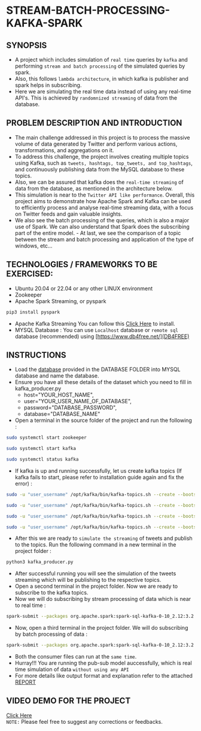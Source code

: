 # STREAM-BATCH-PROCESSING-KAFKA-SPARK

## SYNOPSIS
- A project which includes simulation of ```real time``` queries by ```kafka``` and performing ```stream and batch processing``` of the simulated queries by spark. 
- Also, this follows ```lambda architecture```, in which kafka is publisher and spark helps in subscribing. 
- Here we are simulating the real time data instead of using any real-time API's. This is achieved by ```randomnized streaming``` of data from the database.

## PROBLEM DESCRIPTION AND INTRODUCTION
- The main challenge addressed in this project is to process the massive volume of data generated by Twitter and perform various actions, transformations, and aggregations on it. 
- To address this challenge, the project involves creating multiple topics using Kafka, such as ```tweets, hashtags, top_tweets, and top_hashtags```, and continuously publishing data from the MySQL database to these topics. 
- Also, we can be assured that kafka does the ```real-time streaming``` of data from the database, as mentioned in the architecture below. 
- This simulation is near to the ```Twitter API like performance```. Overall, this project aims to demonstrate how Apache Spark and Kafka can be used to efficiently process and analyse real-time streaming data, with a focus on Twitter feeds and gain valuable insights. 
- We also see the batch processing of the queries, which is also a major use of Spark. We can also understand that Spark does the subscribing part of the entire model. - At last, we see the comparison of a topic between the stream and batch processing and application of the type of windows, etc… 

## TECHNOLOGIES / FRAMEWORKS TO BE EXERCISED:
- Ubuntu 20.04 or 22.04 or any other LINUX environment
- Zookeeper
- Apache Spark Streaming, or pyspark
```bash
pip3 install pyspark
```
- Apache Kafka Streaming 
You can follow this [Click Here](https://linuxhint.com/install-apache-kafka-ubuntu-22-04/) to install.
- MYSQL Database : You can use ```Localhost``` database or ```remote sql``` database (recommended) using [https://www.db4free.net/](DB4FREE)

## INSTRUCTIONS
- Load the [database](https://github.com/smsraj2001/STREAM-BATCH-PROCESSING-KAFKA-SPARK/blob/main/Database/tweet_hashtags_db.sql) provided in the DATABASE FOLDER into MYSQL database and name the database.
- Ensure you have all these details of the dataset which you need to fill in kafka_producer.py
  - host="YOUR_HOST_NAME",
  - user="YOUR_USER_NAME_OF_DATABASE",
  - password="DATABASE_PASSWORD",
  - database="DATABASE_NAME"
- Open a terminal in the source folder of the project and run the following :
```bash
sudo systemctl start zookeeper
```
```bash
sudo systemctl start kafka
```
```bash
sudo systemctl status kafka
```
- If kafka is up and running successfully, let us create kafka topics (If kafka fails to start, please refer to installation guide again and fix the error) :
```bash
sudo -u "user_username" /opt/kafka/bin/kafka-topics.sh --create --bootstrap-server localhost:9092 --replication-factor 1 --partitions 1 --topic tweets
```
```bash
sudo -u "user_username" /opt/kafka/bin/kafka-topics.sh --create --bootstrap-server localhost:9092 --replication-factor 1 --partitions 1 --topic hashtags
```
```bash
sudo -u "user_username" /opt/kafka/bin/kafka-topics.sh --create --bootstrap-server localhost:9092 --replication-factor 1 --partitions 1 --topic top_tweets
```
```bash
sudo -u "user_username" /opt/kafka/bin/kafka-topics.sh --create --bootstrap-server localhost:9092 --replication-factor 1 --partitions 1 --topic top_hashtags
```
- After this we are ready to ```simulate the streaming``` of tweets and publish to the topics. Run the following command in a new terminal in the project folder :
```bash
python3 kafka_producer.py
```
- After successful running you will see the simulation of the tweets streaming which will be publishing to the respective topics.
- Open a second terminal in the project folder. Now we are ready to subscribe to the kafka topics.
- Now we will do subscribing by stream processing of data which is near to real time :
```bash
spark-submit --packages org.apache.spark:spark-sql-kafka-0-10_2.12:3.2.3 spark_streaming_consumer.py
```
- Now, open a third terminal in the project folder. We will do subscribing by batch processing of data :
```bash
spark-submit --packages org.apache.spark:spark-sql-kafka-0-10_2.12:3.2.3 spark_batch_consumer.py
```
- Both the consumer files can run at the ```same time```.
- Hurray!!! You are running the pub-sub model auccessfully, which is real time simulation of data ```without using any API```
- For more details like output format and explanation refer to the attached [REPORT](https://github.com/smsraj2001/STREAM-BATCH-PROCESSING-KAFKA-SPARK/blob/main/REPORT.pdf)

## VIDEO DEMO FOR THE PROJECT
[Click Here](https://drive.google.com/file/d/1wYFdPQdTxnwrj0D6Nqrq3JfXimvoVCvb/view?usp=sharing)
<br>
```NOTE:``` Please feel free to suggest any corrections or feedbacks.
